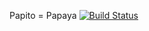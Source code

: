 Papito = Papaya
[![Build Status](https://travis-ci.org/csharad/papito.svg?branch=master)](https://travis-ci.org/csharad/papito)